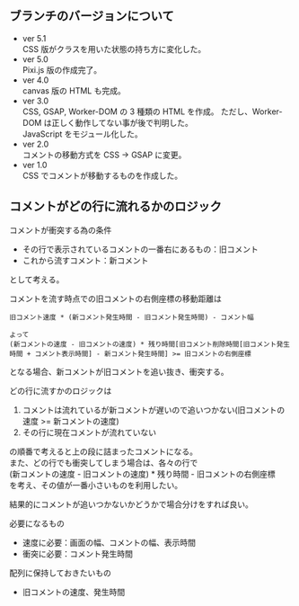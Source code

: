 ## ブランチのバージョンについて
- ver 5.1  
CSS 版がクラスを用いた状態の持ち方に変化した。  
- ver 5.0  
Pixi.js 版の作成完了。  
- ver 4.0  
canvas 版の HTML も完成。
- ver 3.0  
CSS, GSAP, Worker-DOM の 3 種類の HTML を作成。 
ただし、Worker-DOM は正しく動作してない事が後で判明した。   
JavaScript をモジュール化した。  
- ver 2.0  
コメントの移動方式を CSS -> GSAP に変更。  
- ver 1.0  
CSS でコメントが移動するものを作成した。  

## コメントがどの行に流れるかのロジック

コメントが衝突する為の条件  
- その行で表示されているコメントの一番右にあるもの：旧コメント  
- これから流すコメント：新コメント  

として考える。    
    
コメントを流す時点での旧コメントの右側座標の移動距離は  

```
旧コメント速度 * (新コメント発生時間 - 旧コメント発生時間) - コメント幅

よって
(新コメントの速度 - 旧コメントの速度) * 残り時間[旧コメント削除時間[旧コメント発生時間 + コメント表示時間] - 新コメント発生時間] >= 旧コメントの右側座標
``` 

となる場合、新コメントが旧コメントを追い抜き、衝突する。  

どの行に流すかのロジックは  
1. コメントは流れているが新コメントが遅いので追いつかない(旧コメントの速度 >= 新コメントの速度)  
2. その行に現在コメントが流れていない  

の順番で考えると上の段に詰まったコメントになる。  
また、どの行でも衝突してしまう場合は、各々の行で  
    (新コメントの速度 - 旧コメントの速度) * 残り時間 - 旧コメントの右側座標  
を考え、その値が一番小さいものを利用したい。  

結果的にコメントが追いつかないかどうかで場合分けをすれば良い。  

必要になるもの  
- 速度に必要：画面の幅、コメントの幅、表示時間  
- 衝突に必要：コメント発生時間  

配列に保持しておきたいもの  
- 旧コメントの速度、発生時間  